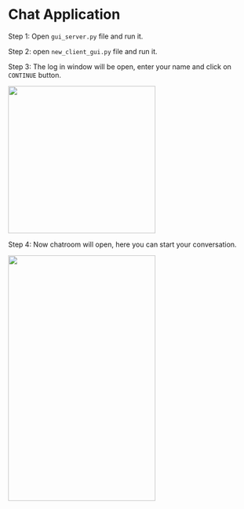 # Chat Application

Step 1: Open `gui_server.py` file and run it.

Step 2: open `new_client_gui.py` file and run it.

Step 3: The log in window will be open, enter your name and click on `CONTINUE` button.

<img src="https://github.com/nirala1610/-Chat-System-for-Multiple-Client-Communication/assets/93898811/9e4aa9f1-a29a-4723-9a87-83dac4f76159" width = "300" height = "300" >

Step 4: Now chatroom will open, here you can start your conversation.

<img src="https://github.com/nirala1610/-Chat-System-for-Multiple-Client-Communication/assets/93898811/4cc9e115-d03d-4e38-ace2-a0fc6dc33e00" width = "300" height = "500" >
